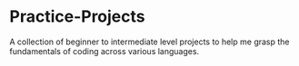 # Practice-Projects
A collection of beginner to intermediate level projects to help me grasp the fundamentals of coding across various languages.  
